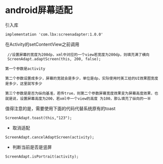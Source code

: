 android屏幕适配
===

引入库
```
implementation 'com.lbx:screenadapter:1.0.0'
```

在Activity的setContentView之前调用
```
 //设置屏幕的宽度为200dp，xml中对应的一个view若宽度为200dp，则填充满了横向
 ScreenAdapt.adaptScreen(this, 200, false);
```

`第一个参数是activity`

`第二个参数设置成多少，屏幕的宽就会是多少，单位是dp，实际使用时美工给的UI效果图宽度是多少，这里就写多少`

`第三个参数是是否为纵向基准，若传true，则第二个参数屏幕宽度效果变为屏幕高度效果，也就是说，设置屏幕高度为200，若xml中一个view的高度
为100，那么填充了纵向的一半`


值得注意的是，需要使用下面的代码代替系统原有的toast
```
ScreenAdapt.toast(this,"123");
```

 - 取消适配
 ```
 ScreenAdapt.cancelAdaptScreen(activity);
 ```
 - 判断当前是否是竖屏
 ```
 ScreenAdapt.isPortrait(activity);
 ```